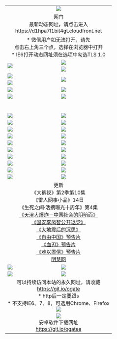 ﻿<table>
  <tr></tr>
  <tr><td colspan=2 align=center><img src="https://cloud.githubusercontent.com/assets/11880933/13434984/f430fae2-e012-11e5-814f-c2df1e82b247.jpg" /></td></tr>
  <tr><td colspan=2 align=center>网门<br>最新动态网址，请点击进入
<br>https://d1hpa7l1bit4gt.cloudfront.net
    </td>
  </tr>
  <tr>
    <td colspan=2 align=center>* 微信用户如无法打开，请先<br>点击右上角三个点，选择在浏览器中打开
    <br>* IE6打开动态网址须在选项中勾选TLS 1.0</td>
  </tr>
  <tr>
    <td rowspan=2><a href="https://d1hpa7l1bit4gt.cloudfront.net/ogUP.aspx?name=11DKC.mp4&list=11DKC" target="_blank"><img src="https://d1hpa7l1bit4gt.cloudfront.net/Up/11DKC1.jpg" /></a></td> 
    <td><div><a href="https://d1hpa7l1bit4gt.cloudfront.net/ogUP.aspx?name=LRWS.mp4&list=LRWS" target="_blank"><img src="https://d1hpa7l1bit4gt.cloudfront.net/Up/LRWS.jpg" /></a></td>
   </tr>
  <tr>
    <td><a href="https://d1hpa7l1bit4gt.cloudfront.net/ogNiceVedio.aspx" target="_blank"><img src="https://d1hpa7l1bit4gt.cloudfront.net/Up/11TGKDY.jpg" /></a></td>
  </tr>
  <tr>
    <td><a href="https://d1hpa7l1bit4gt.cloudfront.net/ogUP.aspx?name=JQR.mp4&count=2" target="_blank"><img src="https://d1hpa7l1bit4gt.cloudfront.net/Up/JQR.jpg" /></a></td>   
    <td rowspan=2><a href="https://d1hpa7l1bit4gt.cloudfront.net/ogUP.aspx?name=JP.mp4&count=9" target="_blank"><img src="https://d1hpa7l1bit4gt.cloudfront.net/Up/JP.jpg" /></td>
  </tr>
  <tr>
    <td><a href="https://d1hpa7l1bit4gt.cloudfront.net/ogUP.aspx?name=WH.mp4" target="_blank"><img src="https://d1hpa7l1bit4gt.cloudfront.net/Up/WH.jpg" /></a></td>
  </tr>
  <tr>
    <td><a href="https://d1hpa7l1bit4gt.cloudfront.net/ogUP.aspx?name=SSZJ.mp4&list=SSZJ" target="_blank"><img src="https://d1hpa7l1bit4gt.cloudfront.net/Up/SSZJ.jpg" /></a></td>
    <td><a href="https://d1hpa7l1bit4gt.cloudfront.net/ogUP.aspx?name=1XQK.mp4&count=13" target="_blank"><img src="https://d1hpa7l1bit4gt.cloudfront.net/Up/1XQK.jpg" /></a</td>
  </tr>
  <tr>
    <td><a href="https://d1hpa7l1bit4gt.cloudfront.net/ogUP.aspx?name=ZY.mp4&count=2015:16" target="_blank"><img src="https://d1hpa7l1bit4gt.cloudfront.net/Up/ZY.jpg" /></a</td>
    <td><a href="https://d1hpa7l1bit4gt.cloudfront.net/ogUP.aspx?name=XTFY.mp4&count=B:2,A:24" target="_blank"><img src="https://d1hpa7l1bit4gt.cloudfront.net/Up/XTFY.jpg" /></a></td>
  </tr>
  <!--tr>
    <td><a href="https://d1hpa7l1bit4gt.cloudfront.net/ogUP.aspx?name=1LYF.mp4&count=2" target="_blank"><img src="https://cloud.githubusercontent.com/assets/11880933/13720279/6f16eb48-e83f-11e5-9556-90e9d1e24d09.jpg" /></a></td>
    <td><a href="https://d1hpa7l1bit4gt.cloudfront.net/ogUP.aspx?name=1ZGC.mp4&count=6" target="_blank"><img src="https://cloud.githubusercontent.com/assets/11880933/13720281/7e0c9044-e83f-11e5-915d-d63d593fef21.jpg" /></a></td>
  </tr>
  <tr>
    <td><a href="https://d1hpa7l1bit4gt.cloudfront.net/ogUP.aspx?name=1ZKM.mp4&count=3&current=3" target="_blank"><img src="https://cloud.githubusercontent.com/assets/11880933/13720283/858f1954-e83f-11e5-800b-94708d4ce09e.jpg" /></a></td>  
    <td><a href="https://d1hpa7l1bit4gt.cloudfront.net/ogUP.aspx?name=1WWY.mp4&count=6&current=6" target="_blank"><img src="https://cloud.githubusercontent.com/assets/11880933/13720286/8fb0ffa6-e83f-11e5-8873-bfd1abd9ad97.jpg" /></a></td>
  </tr>
  <tr>
    <td><a href="https://d1hpa7l1bit4gt.cloudfront.net/ogUP.aspx?name=10JGY.mp4&count=3" target="_blank"><img src="https://cloud.githubusercontent.com/assets/11880933/13720287/99e41986-e83f-11e5-9be2-70cc7ff44cf6.jpg" /></a></td>
    <td><a href="https://d1hpa7l1bit4gt.cloudfront.net/ogUP.aspx?name=10CYS.mp4&count=2" target="_blank"><img src="https://cloud.githubusercontent.com/assets/11880933/13720292/a531a128-e83f-11e5-88ec-42f8d394e971.jpg" /></a></td>
  </tr-->
  <tr height="40">
  </tr>
  <tr>
    <td><a href="https://d1hpa7l1bit4gt.cloudfront.net/ogUP.aspx?name=4SQQ.mp4&list=4SQQ" target="_blank"><img src="https://d1hpa7l1bit4gt.cloudfront.net/Up/4SQQ0.jpg"/></a></td>
    <td><a href="https://d1hpa7l1bit4gt.cloudfront.net/ogUP.aspx?name=4SHQ.mp4&list=4SHQ" target="_blank"><img src="https://d1hpa7l1bit4gt.cloudfront.net/Up/4SHQ0.jpg"/></a></td>
  </tr>
  <tr>
    <td><a href="https://d1hpa7l1bit4gt.cloudfront.net/ogUP.aspx?name=4SZG.mp4&list=4SZG" target="_blank"><img src="https://d1hpa7l1bit4gt.cloudfront.net/Up/4SZG0.jpg"/></a></td>
    <td><a href="https://d1hpa7l1bit4gt.cloudfront.net/ogUP.aspx?name=4SDJ.mp4&list=4SDJ" target="_blank"><img src="https://d1hpa7l1bit4gt.cloudfront.net/Up/4SDJ0.jpg"/></a></td>
  </tr>
  <tr>
    <td><a href="https://d1hpa7l1bit4gt.cloudfront.net/ogUP.aspx?name=4SGX.mp4&list=4SGX" target="_blank"><img src="https://d1hpa7l1bit4gt.cloudfront.net/Up/4SGX0.jpg"/></a></td>
    <td><a href="https://d1hpa7l1bit4gt.cloudfront.net/ogUP.aspx?name=4SHD.mp4&list=4SHD" target="_blank"><img src="https://d1hpa7l1bit4gt.cloudfront.net/Up/4SHD0.jpg"/></a></td>
  </tr>
  <tr>
    <td><a href="https://d1hpa7l1bit4gt.cloudfront.net/ogUP.aspx?name=4CTX.mp4&list=4CTX" target="_blank"><img src="https://d1hpa7l1bit4gt.cloudfront.net/Up/4CTX0.jpg"/></a></td>
    <td><a href="https://d1hpa7l1bit4gt.cloudfront.net/ogUP.aspx?name=4CWZ.mp4&list=4CWZ" target="_blank"><img src="https://d1hpa7l1bit4gt.cloudfront.net/Up/4CWZ0.jpg"/></a></td>
  </tr>
  <tr>
    <td><a href="https://d1hpa7l1bit4gt.cloudfront.net/onUP.aspx?name=https://d1qhweuvr3wm0g.cloudfront.net/" target="_blank"><img src="https://d1hpa7l1bit4gt.cloudfront.net/Up/0DTW.jpg"/></a></td>
    <td><a href="https://d1hpa7l1bit4gt.cloudfront.net/onUP.aspx?name=https://d240ns8up8earz.cloudfront.net/acenter/" target="_blank"><img src="https://d1hpa7l1bit4gt.cloudfront.net/Up/0TDW.jpg" /></a></td>
  </tr>
  <tr>
    <td><a href="https://d1hpa7l1bit4gt.cloudfront.net/onUP.aspx?name=https://d4508d6vomz2p.cloudfront.net/gb/nsc413.htm" target="_blank"><img src="https://d1hpa7l1bit4gt.cloudfront.net/Up/0DJY.jpg" /></a></td>
    <td><a href="https://d1hpa7l1bit4gt.cloudfront.net/onUP.aspx?name=https://d3bxwq7vzudb5l.cloudfront.net/xtr/gb/prog204.html" target="_blank"><img src="https://d1hpa7l1bit4gt.cloudfront.net/Up/0XTR.jpg" /></a></td>
  </tr>
  <tr>
    <td><a href="https://d1hpa7l1bit4gt.cloudfront.net/onUP.aspx?name=https://d3aj00iefsmfgc.cloudfront.net/" target="_blank"><img src="https://d1hpa7l1bit4gt.cloudfront.net/Up/0MHW.jpg" /></a></td>
    <td><a href="https://d1hpa7l1bit4gt.cloudfront.net/onUP.aspx?name=https://d1sbg9daat0zu5.cloudfront.net/" target="_blank"><img src="https://d1hpa7l1bit4gt.cloudfront.net/Up/0ZJW.jpg" /></a></td>
  </tr>
  <tr>
    <td><a href="https://d1hpa7l1bit4gt.cloudfront.net/ogUP.aspx?name=0FG.zip" target="_blank"><img src="https://d1hpa7l1bit4gt.cloudfront.net/Up/0FG.jpg" /></a></td>
    <td><a href="https://d1hpa7l1bit4gt.cloudfront.net/ogUP.aspx?name=0FGA.apk" target="_blank"><img src="https://d1hpa7l1bit4gt.cloudfront.net/Up/0FGA.jpg" /></a></td>
  </tr>
  <tr>
    <td><a href="https://d1hpa7l1bit4gt.cloudfront.net/ogUP.aspx?name=0U.zip" target="_blank"><img src="https://d1hpa7l1bit4gt.cloudfront.net/Up/0U.jpg" /></a></td>
    <td><a href="https://d1hpa7l1bit4gt.cloudfront.net/ogUP.aspx?name=0UA.apk" target="_blank"><img src="https://d1hpa7l1bit4gt.cloudfront.net/Up/0UA.jpg" /></a></td>
  </tr>
  <tr>
    <td><a href="https://d1hpa7l1bit4gt.cloudfront.net/ogUP.aspx?name=0iPPOTV.zip" target="_blank"><img src="https://d1hpa7l1bit4gt.cloudfront.net/Up/0iPPOTV.jpg" /></a></td>
    <td><a href="https://d1hpa7l1bit4gt.cloudfront.net/ogUP.aspx?name=0iNTD.apk" target="_blank"><img src="https://d1hpa7l1bit4gt.cloudfront.net/Up/0iNTD.jpg" /></a></td>
  </tr>
  <tr>
    <td colspan=2 align=center>更新<br>
      《大裤衩》第2季第10集<br>
      《雷人网事小品》14日<br>
      《生死之间·活摘曝光十周年》第4集</a><br>
      <a href="https://d1hpa7l1bit4gt.cloudfront.net/ogUP.aspx?name=4TJDBZ.mp4" target="_blank">《天津大爆炸－中国社会的阴暗面》</a><br>
      <a href="https://d1hpa7l1bit4gt.cloudfront.net/ogUP.aspx?name=4LFZ.mp4" target="_blank">《国安李凤智公开退党》</a><br>
      <a href="https://d1hpa7l1bit4gt.cloudfront.net/ogUP.aspx?name=4DDZHDCS.mp4" target="_blank">《大地震后的沉思》</a><br>
      <a href="https://d1hpa7l1bit4gt.cloudfront.net/ogUP.aspx?name=11ZYZG0.mp4" target="_blank">《自由中国》预告片</a><br>
      <a href="https://d1hpa7l1bit4gt.cloudfront.net/ogUP.aspx?name=11XR.mp4" target="_blank">《血刃》预告片</a><br>
      <a href="https://d1hpa7l1bit4gt.cloudfront.net/ogUP.aspx?name=11NYZX.mp4&count=2" target="_blank">《难以置信》预告片</a><br>
      <a href="https://d1hpa7l1bit4gt.cloudfront.net/onUP.aspx?name=https://www.minghui.org/" target="_blank">明慧网</a></td>
    </td>
  </tr>
  <tr>
    <td><a href="https://d1hpa7l1bit4gt.cloudfront.net/ogNice.aspx" target="_blank"><img src="https://cloud.githubusercontent.com/assets/11880933/13720378/f84bb392-e841-11e5-8739-815049dd6ff8.jpg" /></a></td>
    <td><a href="https://d1hpa7l1bit4gt.cloudfront.net/onCO.aspx?ob=600%E4%BA%8B%E7%89%A9&op=%E5%A2%9E%E5%88%A0%E6%94%B9&args=WH1~%23%E7%B1%BB%E5%9E%8B6%E6%96%B0%E9%97%BB%7c%23%E7%B1%BB%E5%9E%8B6%E8%AF%84%E8%AE%BA&mode=" target="_blank"><img src="https://cloud.githubusercontent.com/assets/11880933/13720380/04d76a16-e842-11e5-8833-e627daa88802.jpg" /></a></td> 
  </tr>
  <tr>
    <td><a href="https://d1hpa7l1bit4gt.cloudfront.net/ogDY.aspx" target="_blank"><img src="https://cloud.githubusercontent.com/assets/11880933/13720384/11817090-e842-11e5-9571-7dc2f1af9f42.jpg" /></a></td>
    <td><a href="https://d1hpa7l1bit4gt.cloudfront.net/ogST.aspx" target="_blank"><img src="https://cloud.githubusercontent.com/assets/11880933/13720385/1467ea3c-e842-11e5-86df-c96c9a556aaf.jpg" /></a></td> 
  </tr>
  <!--tr>
    <td colspan=2 align=center>
      <微信可扫描以下临时二维码<br/>https://bit.ly/1mBQHW8<br/><a href="https://d1hpa7l1bit4gt.cloudfront.net/Up/0WMGDL3.png" target="_blank"><img src="https://d1hpa7l1bit4gt.cloudfront.net/Up/0WMGD3.png"/></a>
  </tr-->
  <tr>
    <td colspan=2 align=center>可以持续访问本站的永久网址，请收藏<br/><a href="https://git.io/ogate" target="_blank">https://git.io/ogate</a><br/>* http后一定要跟s<br/>* 不支持IE6、7、8，可选用Chrome、Firefox<br/><a href="https://d1hpa7l1bit4gt.cloudfront.net/Up/0WMGDL2.png" target="_blank"><img src="https://d1hpa7l1bit4gt.cloudfront.net/Up/0WMGD2.png"/></a></td>
  </tr>
  <tr>
    <td colspan=2 align=center><a href="https://d1hpa7l1bit4gt.cloudfront.net/ogUP.aspx?name=0oGate.apk" target="_blank"><img src="https://cloud.githubusercontent.com/assets/11880933/13720399/75e143ee-e842-11e5-9f0a-1421f423c80f.jpg" /></a><br>安卓软件下载网址<br><a href="https://git.io/ogatea">https://git.io/ogatea</a></td>
  </tr>
  <!--tr>
    <td colspan=2 align=center>可能失效的动态网址
    </td>
  </tr-->
</table>
